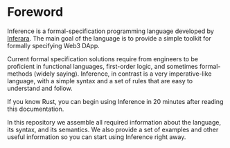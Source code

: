 # Foreword

Inference is a formal-specification programming language developed by [Inferara](https://inferara.com). The main goal of the language is to provide a simple toolkit for formally specifying Web3 DApp.

Current formal specification solutions require from engineers to be proficient in functional languages, first-order logic, and sometimes formal-methods (widely saying). Inference, in contrast is a very imperative-like language, with a simple syntax and a set of rules that are easy to understand and follow.

If you know Rust, you can begin using Inference in 20 minutes after reading this documentation.

In this repository we assemble all required information about the language, its syntax, and its semantics. We also provide a set of examples and other useful information so you can start using Inference right away.

